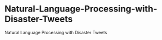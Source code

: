 # Natural-Language-Processing-with-Disaster-Tweets
Natural Language Processing with Disaster Tweets
